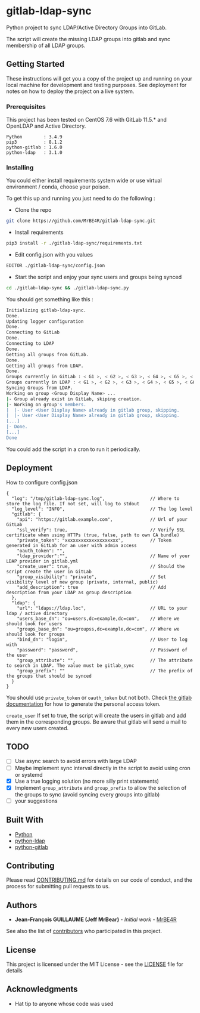 
# gitlab-ldap-sync

Python project to sync LDAP/Active Directory Groups into GitLab.

The script will create the missing LDAP groups into gitlab and sync membership of all LDAP groups. 

## Getting Started

These instructions will get you a copy of the project up and running on your local machine for development and testing purposes. See deployment for notes on how to deploy the project on a live system.

### Prerequisites

This project has been tested on CentOS 7.6 with GitLab 11.5.* and OpenLDAP and Active Directory.

```
Python        : 3.4.9
pip3          : 8.1.2
python-gitlab : 1.6.0
python-ldap   : 3.1.0
```

### Installing

You could either install requirements system wide or use virtual environment / conda, choose your poison.

To get this up and running you just need to do the following :

* Clone the repo
```bash
git clone https://github.com/MrBE4R/gitlab-ldap-sync.git
```
* Install requirements
```bash
pip3 install -r ./gitlab-ldap-sync/requirements.txt
```
* Edit config.json with you values
```bash
EDITOR ./gitlab-ldap-sync/config.json
```
* Start the script and enjoy your sync users and groups being synced
```bash
cd ./gitlab-ldap-sync && ./gitlab-ldap-sync.py
```

You should get something like this :
```bash
Initializing gitlab-ldap-sync.
Done.
Updating logger configuration
Done.
Connecting to GitLab
Done.
Connecting to LDAP
Done.
Getting all groups from GitLab.
Done.
Getting all groups from LDAP.
Done.
Groups currently in GitLab : < G1 >, < G2 >, < G3 >, < G4 >, < G5 >, < P1 >, < P2 >, < P3 >
Groups currently in LDAP : < G1 >, < G2 >, < G3 >, < G4 >, < G5 >, < G6 >, < G7 > 
Syncing Groups from LDAP.
Working on group <Group Display Name> ...
|- Group already exist in GitLab, skiping creation.
|- Working on group's members.
|  |- User <User Display Name> already in gitlab group, skipping.
|  |- User <User Display Name> already in gitlab group, skipping.
[...]
|- Done.
[...]
Done
```

You could add the script in a cron to run it periodically.
## Deployment

How to configure config.json
```json5
{
  "log": "/tmp/gitlab-ldap-sync.log",                 // Where to store the log file. If not set, will log to stdout
  "log_level": "INFO",                                // The log level
  "gitlab": {
    "api": "https://gitlab.example.com",              // Url of your GitLab 
    "ssl_verify": true,                               // Verify SSL certificate when using HTTPs (true, false, path to own CA bundle)
    "private_token": "xxxxxxxxxxxxxxxxxxxx",          // Token generated in GitLab for an user with admin access
    "oauth_token": "",
    "ldap_provider":"",                               // Name of your LDAP provider in gitlab.yml
    "create_user": true,                              // Should the script create the user in GitLab
    "group_visibility": "private",                    // Set visibility level of new group (private, internal, public)
    "add_description": true                           // Add description from your LDAP as group description
  },
  "ldap": {
    "url": "ldaps://ldap.loc",                        // URL to your ldap / active directory
    "users_base_dn": "ou=users,dc=example,dc=com",    // Where we should look for users
    "groups_base_dn": "ou=groupss,dc=example,dc=com", // Where we should look for groups
    "bind_dn": "login",                               // User to log with
    "password": "password",                           // Password of the user
    "group_attribute": "",                            // The attribute to search in LDAP. The value must be gitlab_sync
    "group_prefix": ""                                // The prefix of the groups that should be synced
  }
}
```
You should use ```private_token``` or ```oauth_token``` but not both. Check [the gitlab documentation](https://docs.gitlab.com/ce/user/profile/personal_access_tokens.html#creating-a-personal-access-token) for how to generate the personal access token.

```create_user``` If set to true, the script will create the users in gitlab and add them in the corresponding groups. Be aware that gitlab will send a mail to every new users created.
## TODO

- [ ] Use async search to avoid errors with large LDAP
- [ ]  Maybe implement sync interval directly in the script to avoid using cron or systemd
- [x]  Use a true logging solution (no more silly print statements)
- [x]  Implement ```group_attribute``` and ```group_prefix``` to allow the selection of the groups to sync (avoid syncing every groups into gitlab)
- [ ]  your suggestions
## Built With

* [Python](https://www.python.org/)
* [python-ldap](https://www.python-ldap.org/en/latest/)
* [python-gitlab](https://python-gitlab.readthedocs.io/en/stable/)

## Contributing

Please read [CONTRIBUTING.md](https://gist.github.com/PurpleBooth/b24679402957c63ec426) for details on our code of conduct, and the process for submitting pull requests to us.

## Authors

* **Jean-François GUILLAUME (Jeff MrBear)** - *Initial work* - [MrBE4R](https://github.com/MrBE4R)

See also the list of [contributors](https://github.com/MrBE4R/gitlab-ldap-sync/contributors) who participated in this project.

## License

This project is licensed under the MIT License - see the [LICENSE](LICENSE) file for details

## Acknowledgments

* Hat tip to anyone whose code was used
